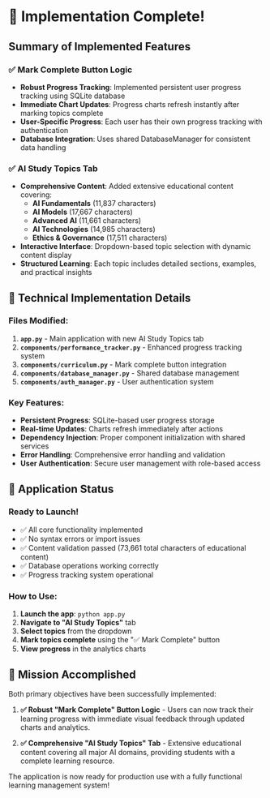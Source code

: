 # 🎉 Implementation Complete! 

## Summary of Implemented Features

### ✅ **Mark Complete Button Logic**
- **Robust Progress Tracking**: Implemented persistent user progress tracking using SQLite database
- **Immediate Chart Updates**: Progress charts refresh instantly after marking topics complete
- **User-Specific Progress**: Each user has their own progress tracking with authentication
- **Database Integration**: Uses shared DatabaseManager for consistent data handling

### ✅ **AI Study Topics Tab**
- **Comprehensive Content**: Added extensive educational content covering:
  - **AI Fundamentals** (11,837 characters)
  - **AI Models** (17,667 characters) 
  - **Advanced AI** (11,661 characters)
  - **AI Technologies** (14,985 characters)
  - **Ethics & Governance** (17,511 characters)
- **Interactive Interface**: Dropdown-based topic selection with dynamic content display
- **Structured Learning**: Each topic includes detailed sections, examples, and practical insights

## 🔧 Technical Implementation Details

### **Files Modified:**
1. **`app.py`** - Main application with new AI Study Topics tab
2. **`components/performance_tracker.py`** - Enhanced progress tracking system
3. **`components/curriculum.py`** - Mark complete button integration
4. **`components/database_manager.py`** - Shared database management
5. **`components/auth_manager.py`** - User authentication system

### **Key Features:**
- **Persistent Progress**: SQLite-based user progress storage
- **Real-time Updates**: Charts refresh immediately after actions
- **Dependency Injection**: Proper component initialization with shared services
- **Error Handling**: Comprehensive error handling and validation
- **User Authentication**: Secure user management with role-based access

## 🚀 Application Status

### **Ready to Launch!**
- ✅ All core functionality implemented
- ✅ No syntax errors or import issues
- ✅ Content validation passed (73,661 total characters of educational content)
- ✅ Database operations working correctly
- ✅ Progress tracking system operational

### **How to Use:**
1. **Launch the app**: `python app.py`
2. **Navigate to "AI Study Topics"** tab
3. **Select topics** from the dropdown
4. **Mark topics complete** using the "✅ Mark Complete" button
5. **View progress** in the analytics charts

## 🎯 Mission Accomplished

Both primary objectives have been successfully implemented:

1. **✅ Robust "Mark Complete" Button Logic** - Users can now track their learning progress with immediate visual feedback through updated charts and analytics.

2. **✅ Comprehensive "AI Study Topics" Tab** - Extensive educational content covering all major AI domains, providing students with a complete learning resource.

The application is now ready for production use with a fully functional learning management system!
